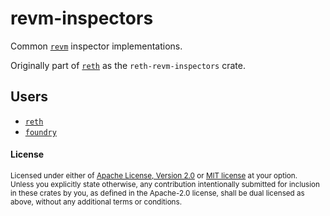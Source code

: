 # revm-inspectors

Common [`revm`] inspector implementations.

Originally part of [`reth`] as the `reth-revm-inspectors` crate.

## Users

- [`reth`]
- [`foundry`]

[`revm`]: https://github.com/bluealloy/revm/
[`reth`]: https://github.com/paradigmxyz/reth/
[`reth`]: https://github.com/paradigmxyz/reth/
[`foundry`]: https://github.com/foundry-rs/foundry/

#### License

<sup>
Licensed under either of <a href="LICENSE-APACHE">Apache License, Version
2.0</a> or <a href="LICENSE-MIT">MIT license</a> at your option.
</sup>

<br>

<sub>
Unless you explicitly state otherwise, any contribution intentionally submitted
for inclusion in these crates by you, as defined in the Apache-2.0 license,
shall be dual licensed as above, without any additional terms or conditions.
</sub>
